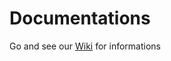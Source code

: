 # Documentations

Go and see our [Wiki](https://github.com/BourdreuxC/Documentations/wiki) for informations
